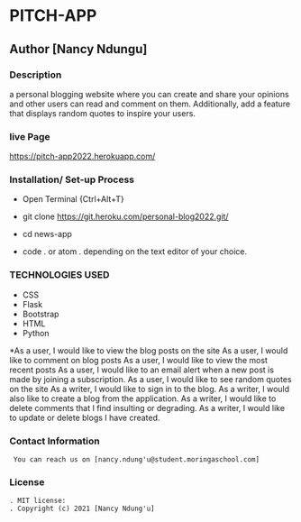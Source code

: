 # PITCH-APP
## Author [Nancy Ndungu]

### Description
a personal blogging website where you can create and share your opinions and other users can read and comment on them. Additionally, add a feature that displays random quotes to inspire your users. 

### live Page
https://pitch-app2022.herokuapp.com/

### Installation/ Set-up Process
* Open Terminal {Ctrl+Alt+T}

* git clone https://git.heroku.com/personal-blog2022.git/

* cd news-app

* code . or atom . depending on the text editor of your choice.

### TECHNOLOGIES USED
  * CSS
  * Flask
  * Bootstrap
  * HTML
  * Python

*As a user, I would like to view the blog posts on the site
As a user, I would like to comment on blog posts
As a user, I would like to view the most recent posts
As a user, I would like to an email alert when a new post is made by joining a subscription.
As a user, I would like to see random quotes on the site
As a writer, I would like to sign in to the blog.
As a writer, I would also like to create a blog from the application.
As a writer, I would like to delete comments that I find insulting or degrading.
As a writer, I would like to update or delete blogs I have created.
### Contact Information
     You can reach us on [nancy.ndung'u@student.moringaschool.com] 

### License
    . MIT license:
    . Copyright (c) 2021 [Nancy Ndung'u]